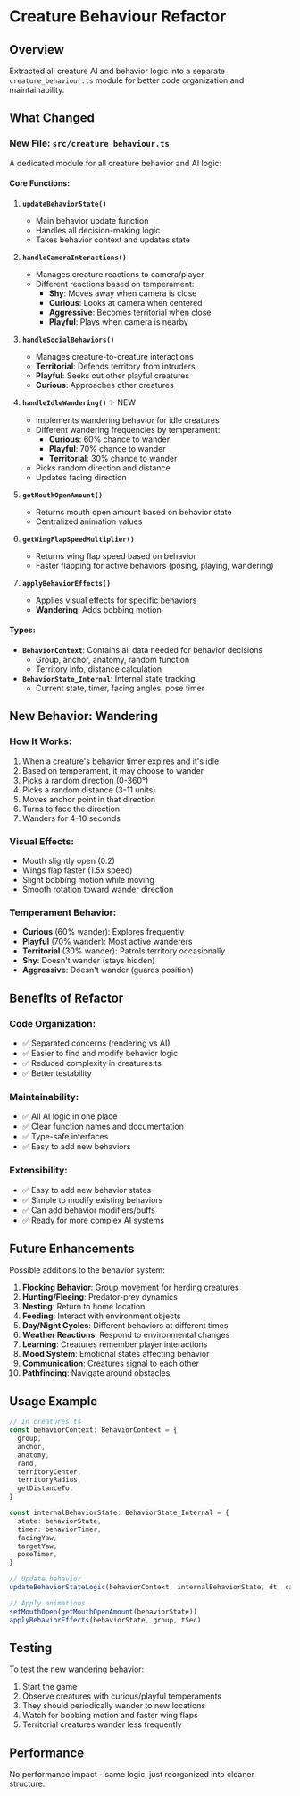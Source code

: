 # Creature Behaviour Refactor

## Overview

Extracted all creature AI and behavior logic into a separate `creature_behaviour.ts` module for better code organization and maintainability.

## What Changed

### New File: `src/creature_behaviour.ts`

A dedicated module for all creature behavior and AI logic:

#### Core Functions:

1. **`updateBehaviorState()`**
   - Main behavior update function
   - Handles all decision-making logic
   - Takes behavior context and updates state

2. **`handleCameraInteractions()`**
   - Manages creature reactions to camera/player
   - Different reactions based on temperament:
     - **Shy**: Moves away when camera is close
     - **Curious**: Looks at camera when centered
     - **Aggressive**: Becomes territorial when close
     - **Playful**: Plays when camera is nearby

3. **`handleSocialBehaviors()`**
   - Manages creature-to-creature interactions
   - **Territorial**: Defends territory from intruders
   - **Playful**: Seeks out other playful creatures
   - **Curious**: Approaches other creatures

4. **`handleIdleWandering()`** ✨ NEW
   - Implements wandering behavior for idle creatures
   - Different wandering frequencies by temperament:
     - **Curious**: 60% chance to wander
     - **Playful**: 70% chance to wander
     - **Territorial**: 30% chance to wander
   - Picks random direction and distance
   - Updates facing direction

5. **`getMouthOpenAmount()`**
   - Returns mouth open amount based on behavior state
   - Centralized animation values

6. **`getWingFlapSpeedMultiplier()`**
   - Returns wing flap speed based on behavior
   - Faster flapping for active behaviors (posing, playing, wandering)

7. **`applyBehaviorEffects()`**
   - Applies visual effects for specific behaviors
   - **Wandering**: Adds bobbing motion

#### Types:

- **`BehaviorContext`**: Contains all data needed for behavior decisions
  - Group, anchor, anatomy, random function
  - Territory info, distance calculation
- **`BehaviorState_Internal`**: Internal state tracking
  - Current state, timer, facing angles, pose timer

## New Behavior: Wandering

### How It Works:

1. When a creature's behavior timer expires and it's idle
2. Based on temperament, it may choose to wander
3. Picks a random direction (0-360°)
4. Picks a random distance (3-11 units)
5. Moves anchor point in that direction
6. Turns to face the direction
7. Wanders for 4-10 seconds

### Visual Effects:

- Mouth slightly open (0.2)
- Wings flap faster (1.5x speed)
- Slight bobbing motion while moving
- Smooth rotation toward wander direction

### Temperament Behavior:

- **Curious** (60% wander): Explores frequently
- **Playful** (70% wander): Most active wanderers
- **Territorial** (30% wander): Patrols territory occasionally
- **Shy**: Doesn't wander (stays hidden)
- **Aggressive**: Doesn't wander (guards position)

## Benefits of Refactor

### Code Organization:

- ✅ Separated concerns (rendering vs AI)
- ✅ Easier to find and modify behavior logic
- ✅ Reduced complexity in creatures.ts
- ✅ Better testability

### Maintainability:

- ✅ All AI logic in one place
- ✅ Clear function names and documentation
- ✅ Type-safe interfaces
- ✅ Easy to add new behaviors

### Extensibility:

- ✅ Easy to add new behavior states
- ✅ Simple to modify existing behaviors
- ✅ Can add behavior modifiers/buffs
- ✅ Ready for more complex AI systems

## Future Enhancements

Possible additions to the behavior system:

1. **Flocking Behavior**: Group movement for herding creatures
2. **Hunting/Fleeing**: Predator-prey dynamics
3. **Nesting**: Return to home location
4. **Feeding**: Interact with environment objects
5. **Day/Night Cycles**: Different behaviors at different times
6. **Weather Reactions**: Respond to environmental changes
7. **Learning**: Creatures remember player interactions
8. **Mood System**: Emotional states affecting behavior
9. **Communication**: Creatures signal to each other
10. **Pathfinding**: Navigate around obstacles

## Usage Example

```typescript
// In creatures.ts
const behaviorContext: BehaviorContext = {
  group,
  anchor,
  anatomy,
  rand,
  territoryCenter,
  territoryRadius,
  getDistanceTo,
}

const internalBehaviorState: BehaviorState_Internal = {
  state: behaviorState,
  timer: behaviorTimer,
  facingYaw,
  targetYaw,
  poseTimer,
}

// Update behavior
updateBehaviorStateLogic(behaviorContext, internalBehaviorState, dt, camera, allCreatures)

// Apply animations
setMouthOpen(getMouthOpenAmount(behaviorState))
applyBehaviorEffects(behaviorState, group, tSec)
```

## Testing

To test the new wandering behavior:

1. Start the game
2. Observe creatures with curious/playful temperaments
3. They should periodically wander to new locations
4. Watch for bobbing motion and faster wing flaps
5. Territorial creatures wander less frequently

## Performance

No performance impact - same logic, just reorganized into cleaner structure.
